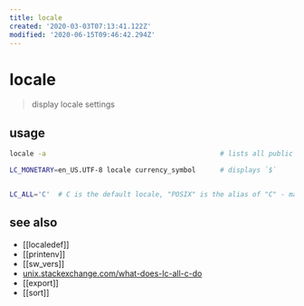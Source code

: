 ```yaml
---
title: locale
created: '2020-03-03T07:13:41.122Z'
modified: '2020-06-15T09:46:42.294Z'
---
```


# locale

> display locale settings

## usage
```sh
locale -a                                           # lists all public locales.

LC_MONETARY=en_US.UTF-8 locale currency_symbol      # displays `$`


LC_ALL='C'  # C is the default locale, "POSIX" is the alias of "C" - maybe derived from ANSI-C
```

## see also
- [[localedef]]
- [[printenv]]
- [[sw_vers]]
- [unix.stackexchange.com/what-does-lc-all-c-do](https://unix.stackexchange.com/questions/87745/what-does-lc-all-c-do)
- [[export]]
- [[sort]]
